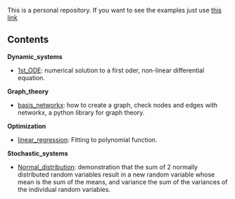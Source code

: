 This is a personal repository. If you want to see the examples just 
use [this link](http://nbviewer.ipython.org/github/JoseGuzman/myIPythonNotebooks/)

## Contents

**Dynamic_systems** 
* [1st_ODE](http://nbviewer.ipython.org/github/JoseGuzman/myIPythonNotebooks/blob/master/Dynamic_systems/1st_ODE.ipynb): numerical solution to a first oder, non-linear differential equation.

**Graph_theory** 

* [basis_networkx](http://nbviewer.ipython.org/github/JoseGuzman/myIPythonNotebooks/blob/master/Graph_theory/basis_networkx.ipynb): how to create a graph, check nodes and edges with networkx, a python library for graph theory.

**Optimization**

* [linear_regression](http://nbviewer.ipython.org/github/JoseGuzman/myIPythonNotebooks/blob/master/Optimization/linear_regression.ipynb): Fitting to polynomial function. 

**Stochastic_systems** 

* [Normal_distribution](http://nbviewer.ipython.org/github/JoseGuzman/myIPythonNotebooks/blob/master/Stochastic_systems/Normal_distribution.ipynb): demonstration that the sum of 2 normally distributed random variables result in a new random variable whose mean is the sum of the means, and variance the sum of the variances of the individual random variables.
